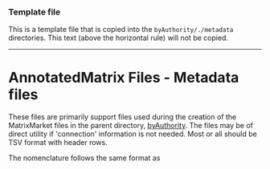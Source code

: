 ### Template file

This is a template file that is copied into the `byAuthority/./metadata`
directories. This text (above the horizontal rule) will not be copied.

----
# AnnotatedMatrix Files - Metadata files

These files are primarily support files used during the creation of
the MatrixMarket files in the parent directory,
[byAuthority](../). The files may be of direct utility if 'connection'
information is not needed. Most or all should be TSV format with
header rows.

The nomenclature follows the same format as 


